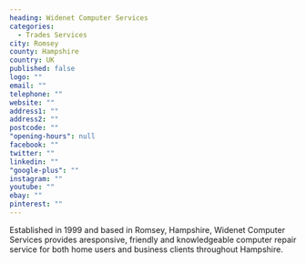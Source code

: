 ```yaml
---
heading: Widenet Computer Services
categories: 
  - Trades Services
city: Romsey
county: Hampshire
country: UK
published: false
logo: ""
email: ""
telephone: ""
website: ""
address1: ""
address2: ""
postcode: ""
"opening-hours": null
facebook: ""
twitter: ""
linkedin: ""
"google-plus": ""
instagram: ""
youtube: ""
ebay: ""
pinterest: ""
---
```


Established in 1999 and based in Romsey, Hampshire, Widenet Computer Services provides aresponsive, friendly and knowledgeable computer repair service for both home users and business clients throughout Hampshire.
